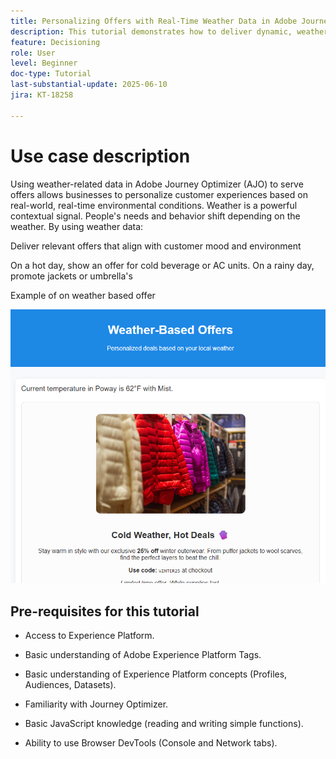 ```yaml
---
title: Personalizing Offers with Real-Time Weather Data in Adobe Journey Optimizer using Web SDK
description: This tutorial demonstrates how to deliver dynamic, weather-aware offers in Adobe Journey Optimizer using real-time contextual data and the Adobe Web SDK Personalization API. You'll learn how to pass weather attributes (like temperature and conditions) from your website into Adobe Experience Platform, map them to your event schema, and use them in decision rules and ranking formulas to personalize offers at the moment of page load. Ideal for marketers and developers looking to enhance digital experiences with real-time environmental context.
feature: Decisioning
role: User
level: Beginner
doc-type: Tutorial
last-substantial-update: 2025-06-10
jira: KT-18258

---
```

# Use case description

Using weather-related data in Adobe Journey Optimizer (AJO) to serve offers allows businesses to personalize customer experiences based on real-world, real-time environmental conditions. Weather is a powerful contextual signal. People's needs and behavior shift depending on the weather. By using weather data:

Deliver relevant offers that align with customer mood and environment

On a hot day, show an offer for cold beverage or AC units. On a rainy day, promote jackets or umbrella's

Example of on weather based offer

    
![weather-offers](assets/offers-use-case.png)



## Pre-requisites for this tutorial

*   Access to Experience Platform.

*   Basic understanding of Adobe Experience Platform Tags.

*   Basic understanding of Experience Platform concepts (Profiles, Audiences, Datasets).

*   Familiarity with Journey Optimizer.

*   Basic JavaScript knowledge (reading and writing simple functions).

*   Ability to use Browser DevTools (Console and Network tabs).
